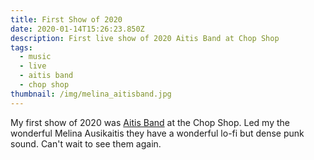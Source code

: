 ```yaml
---
title: First Show of 2020
date: 2020-01-14T15:26:23.850Z
description: First live show of 2020 Aitis Band at Chop Shop
tags:
  - music
  - live
  - aitis band
  - chop shop
thumbnail: /img/melina_aitisband.jpg
---
```

My first show of 2020 was [Aitis Band](https://aitisband.bandcamp.com/https://aitisband.bandcamp.com/) at the Chop Shop. Led my the wonderful Melina Ausikaitis they have a wonderful lo-fi but dense punk sound. Can't wait to see them again.
